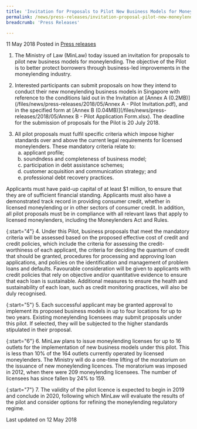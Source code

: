 ```yaml
---
title: 'Invitation for Proposals to Pilot New Business Models for Moneylending'
permalink: /news/press-releases/invitation-proposal-pilot-new-moneylending-business-models
breadcrumb: 'Press Releases'

---
```



11 May 2018 Posted in [Press releases](/news/press-releases)


1. The Ministry of Law (MinLaw) today issued an invitation for proposals to pilot new business models for moneylending. The objective of the Pilot is to better protect borrowers through business-led improvements in the moneylending industry.

 

2. Interested participants can submit proposals on how they intend to conduct their new moneylending business models in Singapore with reference to the conditions laid out in the Invitation at [Annex A (0.2MB)](/files/news/press-releases/2018/05/Annex A - Pilot Invitation.pdf), and in the specified form at [Annex B (0.04MB)](/files/news/press-releases/2018/05/Annex B - Pilot Application Form.xlsx). The deadline for the submission of proposals for the Pilot is 20 July 2018.

 
<ol start="3">
<li>All pilot proposals must fulfil specific criteria which impose higher standards over and above the current legal requirements for licensed moneylenders. These mandatory criteria relate to:
 
<ol style="list-style-type: lower-alpha;">
<li>applicant profile;</li>
 <li>soundndess and completeness of business model;</li>
 <li>participation in debt assistance schemes;</li>
 <li>customer acquisition and communication strategy; and</li>
 <li>professional debt recovery practices.</li>
 </ol>
 </li>
</ol>

Applicants must have paid-up capital of at least $1 million, to ensure that they are of sufficient financial standing. Applicants must also have a demonstrated track record in providing consumer credit, whether in licensed moneylending or in other sectors of consumer credit. In addition, all pilot proposals must be in compliance with all relevant laws that apply to licensed moneylenders, including the Moneylenders Act and Rules.

{:start="4"}
4. Under this Pilot, business proposals that meet the mandatory criteria will be assessed based on the proposed effective cost of credit and credit policies, which include the criteria for assessing the credit-worthiness of each applicant, the criteria for deciding the quantum of credit that should be granted, procedures for processing and approving loan applications, and policies on the identification and management of problem loans and defaults. Favourable consideration will be given to applicants with credit policies that rely on objective and/or quantitative evidence to ensure that each loan is sustainable. Additional measures to ensure the health and sustainability of each loan, such as credit monitoring practices, will also be duly recognised.

{:start="5"}
5. Each successful applicant may be granted approval to implement its proposed business models in up to four locations for up to two years. Existing moneylending licensees may submit proposals under this pilot. If selected, they will be subjected to the higher standards stipulated in their proposal.  

{:start="6"}
6. MinLaw plans to issue moneylending licenses for up to 16 outlets for the implementation of new business models under this pilot. This is less than 10% of the 164 outlets currently operated by licensed moneylenders. The Ministry will do a one-time lifting of the moratorium on the issuance of new moneylending licences. The moratorium was imposed in 2012, when there were 209 moneylending licensees. The number of licensees has since fallen by 24% to 159.      


{:start="7"}
7. The validity of the pilot licence is expected to begin in 2019 and conclude in 2020, following which MinLaw will evaluate the results of the pilot and consider options for refining the moneylending regulatory regime.  
  

<p class="right-side-updated">Last updated on 12 May 2018</p>
